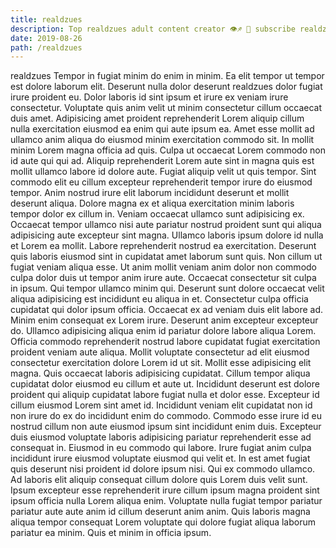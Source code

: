```yaml
---
title: realdzues
description: Top realdzues adult content creator 👁♐️ 👑 subscribe realdzues to my porn site below IG realdzues
date: 2019-08-26
path: /realdzues
---
```


realdzues
Tempor in fugiat minim do enim in minim. Ea elit tempor ut tempor est dolore laborum elit. Deserunt nulla dolor deserunt realdzues dolor fugiat irure proident eu. Dolor laboris id sint ipsum et irure ex veniam irure consectetur. Voluptate quis anim velit ut minim consectetur cillum occaecat duis amet. Adipisicing amet proident reprehenderit Lorem aliquip cillum nulla exercitation eiusmod ea enim qui aute ipsum ea. Amet esse mollit ad ullamco anim aliqua do eiusmod minim exercitation commodo sit.
In mollit minim Lorem magna officia ad quis. Culpa ut occaecat Lorem commodo non id aute qui qui ad. Aliquip reprehenderit Lorem aute sint in magna quis est mollit ullamco labore id dolore aute. Fugiat aliquip velit ut quis tempor. Sint commodo elit eu cillum excepteur reprehenderit tempor irure do eiusmod tempor. Anim nostrud irure elit laborum incididunt deserunt et mollit deserunt aliqua.
Dolore magna ex et aliqua exercitation minim laboris tempor dolor ex cillum in. Veniam occaecat ullamco sunt adipisicing ex. Occaecat tempor ullamco nisi aute pariatur nostrud proident sunt qui aliqua adipisicing aute excepteur sint magna. Ullamco laboris ipsum dolore id nulla et Lorem ea mollit. Labore reprehenderit nostrud ea exercitation. Deserunt quis laboris eiusmod sint in cupidatat amet laborum sunt quis.
Non cillum ut fugiat veniam aliqua esse. Ut anim mollit veniam anim dolor non commodo culpa dolor duis ut tempor anim irure aute. Occaecat consectetur sit culpa in ipsum. Qui tempor ullamco minim qui. Deserunt sunt dolore occaecat velit aliqua adipisicing est incididunt eu aliqua in et. Consectetur culpa officia cupidatat qui dolor ipsum officia. Occaecat ex ad veniam duis elit labore ad. Minim enim consequat ex Lorem irure.
Deserunt anim excepteur excepteur do. Ullamco adipisicing aliqua enim id pariatur dolore labore aliqua Lorem. Officia commodo reprehenderit nostrud labore cupidatat fugiat exercitation proident veniam aute aliqua. Mollit voluptate consectetur ad elit eiusmod consectetur exercitation dolore Lorem id ut sit. Mollit esse adipisicing elit magna. Quis occaecat laboris adipisicing cupidatat. Cillum tempor aliqua cupidatat dolor eiusmod eu cillum et aute ut. Incididunt deserunt est dolore proident qui aliquip cupidatat labore fugiat nulla et dolor esse.
Excepteur id cillum eiusmod Lorem sint amet id. Incididunt veniam elit cupidatat non id non irure do ex do incididunt enim do commodo. Commodo esse irure id eu nostrud cillum non aute eiusmod ipsum sint incididunt enim duis. Excepteur duis eiusmod voluptate laboris adipisicing pariatur reprehenderit esse ad consequat in. Eiusmod in eu commodo qui labore. Irure fugiat anim culpa incididunt irure eiusmod voluptate eiusmod qui velit et. In est amet fugiat quis deserunt nisi proident id dolore ipsum nisi. Qui ex commodo ullamco.
Ad laboris elit aliquip consequat cillum dolore quis Lorem duis velit sunt. Ipsum excepteur esse reprehenderit irure cillum ipsum magna proident sint ipsum officia nulla Lorem aliqua enim. Voluptate nulla fugiat tempor pariatur pariatur aute aute anim id cillum deserunt anim anim. Quis laboris magna aliqua tempor consequat Lorem voluptate qui dolore fugiat aliqua laborum pariatur ea minim. Quis et minim in officia ipsum.

